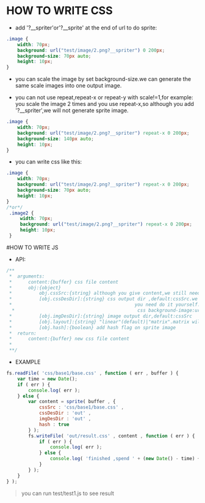 # HOW TO WRITE CSS
* add '?__spriter'or'?__sprite' at the end of url to do sprite:
```css
.image {
    width: 70px;
    background: url("test/image/2.png?__spriter") 0 200px;
    background-size: 70px auto;
    height: 10px;
}
```

* you can scale the image by set background-size.we can generate the same scale
 images into one output image.
  
* you can not use repeat,repeat-x or repeat-y with scale!=1,for example: you scale
 the image 2 times and you use repeat-x,so although you add '?__spriter',we will
 not generate sprite image.
 ```css
 .image {
     width: 70px;
     background: url("test/image/2.png?__spriter") repeat-x 0 200px;
     background-size: 140px auto;
     height: 10px;
 }
 ```
 
 * you can write css like this:
  ```css
  .image {
      width: 70px;
      background: url("test/image/2.png?__spriter") repeat-x 0 200px;
      background-size: 70px auto;
      height: 10px;
  }
  /*or*/
   .image2 {
       width: 70px;
       background: url("test/image/2.png?__spriter") repeat-x 0 200px;
       height: 10px;
   }
```

#HOW TO WRITE JS 

* API:
```javascript
/**
 *  arguments:
 *      content:{buffer} css file content
 *      obj:{object}
 *          obj.cssSrc:{string} although you give content,we still need file name,so,give us cssSrc
 *          [obj.cssDesDir]:{string} css output dir ,default:cssSrc.we do not write new css file for you,
 *                                             you need do it yourself.we need it because we need to change
  *                                             css background-image:url()
 *          [obj.imgDesDir]:{string} image output dir,default:cssSrc
 *          [obj.layout]:{string} "linear"(default)|"matrix".matrix will use bin-packing
 *          [obj.hash]:{boolean} add hash flag on sprite image
 *  return:
 *      content:{buffer} new css file content
 *
 **/
```

* EXAMPLE
```javascript
fs.readFile( 'css/base1/base.css' , function ( err , buffer ) {
	var time = new Date();
	if ( err ) {
		console.log( err );
	} else {
		var content = sprite( buffer , {
			cssSrc : 'css/base1/base.css' ,
			cssDesDir : 'out' ,
			imgDesDir : 'out' ,
			hash : true
		} );
		fs.writeFile( 'out/result.css' , content , function ( err ) {
			if ( err ) {
				console.log( err );
			} else {
				console.log( 'finished ,spend ' + (new Date() - time) + 'ms' )
			}
		} );
	}
} );
```
> you can run test/test1.js to see result